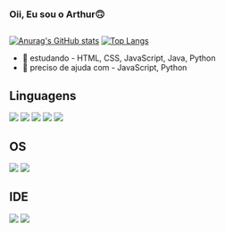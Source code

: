### Oii, Eu sou o Arthur🙃
##
[![Anurag's GitHub stats](https://github-readme-stats.vercel.app/api?username=oartuu&show_icons=true&theme=radical)](https://github.com/oartuu/github-readme-stats)
[![Top Langs](https://github-readme-stats.vercel.app/api/top-langs/?username=oartuu&layout=compact&theme=radical)](https://github.com/oartuu/github-readme-stats)
- 🌱 estudando - HTML, CSS, JavaScript, Java, Python
- 🤔 preciso de ajuda com - JavaScript, Python
##
## Linguagens
<div>
    <img src = "https://img.shields.io/badge/HTML5-E34F26?style=for-the-badge&logo=html5&logoColor=white">
   <img src = "https://img.shields.io/badge/CSS3-1572B6?style=for-the-badge&logo=css3&logoColor=white">
   <img src = "https://img.shields.io/badge/JavaScript-323330?style=for-the-badge&logo=javascript&logoColor=F7DF1E">
   <img src = "https://img.shields.io/badge/Python-14354C?style=for-the-badge&logo=python&logoColor=white">
   <img src = "https://img.shields.io/badge/Java-ED8B00?style=for-the-badge&logo=openjdk&logoColor=white">
</div>

##

## OS

<div>
    <img src = "https://img.shields.io/badge/Windows-0078D6?style=for-the-badge&logo=windows&logoColor=white">
   <img src = "https://img.shields.io/badge/mac%20os-000000?style=for-the-badge&logo=apple&logoColor=white">
</div>

##

## IDE

<div>
    <img src = "https://img.shields.io/badge/Visual_Studio_Code-0078D4?style=for-the-badge&logo=visual%20studio%20code&logoColor=white">
   <img src = "https://img.shields.io/badge/Eclipse-2C2255?style=for-the-badge&logo=eclipse&logoColor=white">
</div>

          

          

  
          



